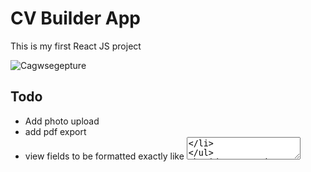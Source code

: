 # CV Builder App
This is my first React JS project

![Cagwsegepture](https://user-images.githubusercontent.com/88045655/192800810-c604ad1f-2c1e-475f-a0f9-683fcdc1be25.JPG)

## Todo
- Add photo upload
- add pdf export
- view fields to be formatted exactly like <textarea>

## Extras I might add in the future
- drag & drop reorder of list items
- edit list items
- Themes
- Save to localstorage and load from localstorage


